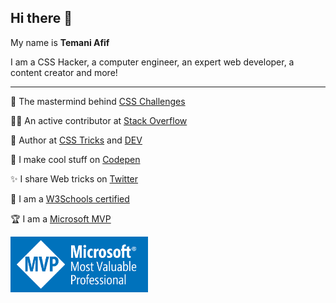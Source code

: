 ## Hi there 👋

My name is **Temani Afif** 

I am a CSS Hacker, a computer engineer, an expert web developer, a content creator and more!

-----

🧠 The mastermind behind [CSS Challenges](https://css-challenges.com/)

👨‍💻 An active contributor at [Stack Overflow](https://stackoverflow.com/users/8620333/temani-afif)

📝 Author at [CSS Tricks](https://css-tricks.com/author/afiftemani/) and [DEV](https://dev.to/afif)

🔧 I make cool stuff on [Codepen](https://codepen.io/t_afif)

✨ I share Web tricks on [Twitter](https://twitter.com/ChallengesCss)

🥇 I am a [W3Schools certified](https://certification.w3schools.com/w3certified.asp?id=7368672)

🏆 I am a [Microsoft MVP](https://mvp.microsoft.com/fr-fr/PublicProfile/5004281?fullName=Temani%20Afif)

<img src="MVP_Logo.png" width="220" alt="Microsoft MVP">
